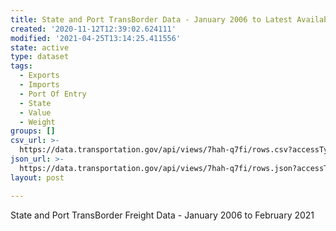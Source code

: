 ```yaml
---
title: State and Port TransBorder Data - January 2006 to Latest Available Month
created: '2020-11-12T12:39:02.624111'
modified: '2021-04-25T13:14:25.411556'
state: active
type: dataset
tags:
  - Exports
  - Imports
  - Port Of Entry
  - State
  - Value
  - Weight
groups: []
csv_url: >-
  https://data.transportation.gov/api/views/7hah-q7fi/rows.csv?accessType=DOWNLOAD
json_url: >-
  https://data.transportation.gov/api/views/7hah-q7fi/rows.json?accessType=DOWNLOAD
layout: post

---
```

State and Port TransBorder Freight Data - January 2006 to February 2021
